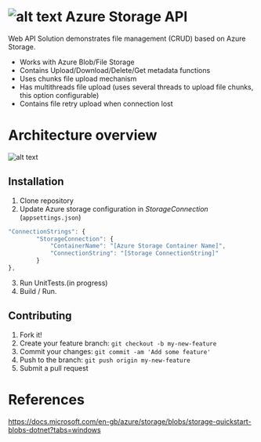 
# ![alt text](https://raw.githubusercontent.com/Boriszn/AzureFileAPI/develop/assets/img/azure-storage-icon.png  "Azure Files Logo") Azure Storage API

Web API Solution demonstrates file management (CRUD) based on Azure Storage.

- Works with Azure Blob/File Storage
- Contains Upload/Download/Delete/Get metadata functions
- Uses chunks file upload mechanism 
- Has multithreads file upload (uses several threads to upload file chunks, this option configurable)
- Contains file retry upload when connection lost

# Architecture overview

![alt text](https://raw.githubusercontent.com/Boriszn/AzureFileAPI/develop/assets/img/solution-diagram.png  "Azure Files Logo")

## Installation

1. Clone repository
2. Update Azure storage configuration in _StorageConnection_ (`appsettings.json`) 
```javascript
"ConnectionStrings": {
        "StorageConnection": {
            "ContainerName": "[Azure Storage Container Name]",
            "ConnectionString": "[Storage ConnectionString]"
        }
},
```
3. Run UnitTests.(in progress)
4. Build / Run.

## Contributing

1. Fork it!
2. Create your feature branch: `git checkout -b my-new-feature`
3. Commit your changes: `git commit -am 'Add some feature'`
4. Push to the branch: `git push origin my-new-feature`
5. Submit a pull request

# References

https://docs.microsoft.com/en-gb/azure/storage/blobs/storage-quickstart-blobs-dotnet?tabs=windows